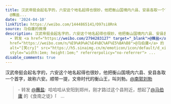 ```yaml
---
title: 汉武帝挺会起名字的，六安这个地名起得也很妙，他把衡山国境内六县、安县各取一个首字，故称六安。顺带一提，文帝时代的衡山王，叫刘勃。@南郭刘勃 - 转发
  @蘸盐...
date: '2024-04-10'
linkTitle: https://weibo.com/1444865141/O97si8Rnk
source: 马伯庸的微博
description: 汉武帝挺会起名字的，六安这个地名起得也很妙，他把衡山国境内六县、安县各取一个首字，故称六安。顺带一提，文帝时代的衡山王，叫刘勃。<a href="https://weibo.com/n/%E5%8D%97%E9%83%AD%E5%88%98%E5%8B%83">@南郭刘勃</a><br><blockquote>
  - 转发 <a href="https://weibo.com/2794283127" target="_blank">@蘸盐</a>: 哈哈哈从安阳到郑州，刚才路过这个县附近，想起了<a
  href="https://weibo.com/n/%E9%A9%AC%E4%BC%AF%E5%BA%B8">@马伯庸</a> 的《食南之徒》<span class="url-icon"><img
  alt="[笑cry]" src="https://h5.sinaimg.cn/m/emoticon/icon/default/d_xiaoku-f2bd11b506.png"
  style="width:1em; height:1em;" referrerpolicy="no-referrer"> ...
disable_comments: true
---
```

汉武帝挺会起名字的，六安这个地名起得也很妙，他把衡山国境内六县、安县各取一个首字，故称六安。顺带一提，文帝时代的衡山王，叫刘勃。<a href="https://weibo.com/n/%E5%8D%97%E9%83%AD%E5%88%98%E5%8B%83">@南郭刘勃</a><br><blockquote> - 转发 <a href="https://weibo.com/2794283127" target="_blank">@蘸盐</a>: 哈哈哈从安阳到郑州，刚才路过这个县附近，想起了<a href="https://weibo.com/n/%E9%A9%AC%E4%BC%AF%E5%BA%B8">@马伯庸</a> 的《食南之徒》<span class="url-icon"><img alt="[笑cry]" src="https://h5.sinaimg.cn/m/emoticon/icon/default/d_xiaoku-f2bd11b506.png" style="width:1em; height:1em;" referrerpolicy="no-referrer"> ...